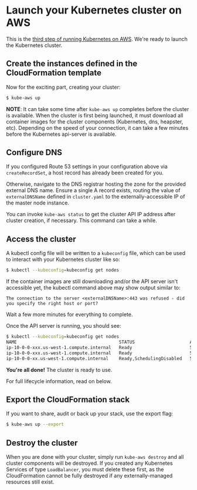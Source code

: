 # Launch your Kubernetes cluster on AWS

This is the [third step of running Kubernetes on AWS][aws-step-1]. We're ready to launch the Kubernetes cluster.

## Create the instances defined in the CloudFormation template

Now for the exciting part, creating your cluster:

```sh
$ kube-aws up
```

**NOTE**: It can take some time after `kube-aws up` completes before the cluster is available. When the cluster is first being launched, it must download all container images for the cluster components (Kubernetes, dns, heapster, etc). Depending on the speed of your connection, it can take a few minutes before the Kubernetes api-server is available.

## Configure DNS

If you configured Route 53 settings in your configuration above via `createRecordSet`, a host record has already been created for you.

Otherwise, navigate to the DNS registrar hosting the zone for the provided external DNS name. Ensure a single A record exists, routing the value of `externalDNSName` defined in `cluster.yaml` to the externally-accessible IP of the master node instance.

You can invoke `kube-aws status` to get the cluster API IP address after cluster creation, if necessary. This command can take a while.

## Access the cluster

A kubectl config file will be written to a `kubeconfig` file, which can be used to interact with your Kubernetes cluster like so:

```sh
$ kubectl --kubeconfig=kubeconfig get nodes
```

If the container images are still downloading and/or the API server isn't accessible yet, the kubectl command above may show output similar to:

```
The connection to the server <externalDNSName>:443 was refused - did you specify the right host or port?
```

Wait a few more minutes for everything to complete.

Once the API server is running, you should see:

```sh
$ kubectl --kubeconfig=kubeconfig get nodes
NAME                                       STATUS                     AGE
ip-10-0-0-xxx.us-west-1.compute.internal   Ready                      5m
ip-10-0-0-xxx.us-west-1.compute.internal   Ready                      5m
ip-10-0-0-xx.us-west-1.compute.internal    Ready,SchedulingDisabled   5m
```

<div class="co-m-docs-next-step">
  <p><strong>You're all done!</strong> The cluster is ready to use.</p>
  <p>For full lifecycle information, read on below.</p>
</div>

## Export the CloudFormation stack

If you want to share, audit or back up your stack, use the export flag:

```sh
$ kube-aws up --export
```

## Destroy the cluster

When you are done with your cluster, simply run `kube-aws destroy` and all cluster components will be destroyed.
If you created any Kubernetes Services of type `LoadBalancer`, you must delete these first, as the CloudFormation cannot be fully destroyed if any externally-managed resources still exist.

[aws-step-1]: kubernetes-on-aws.md
[aws-step-2]: kubernetes-on-aws-render.md
[aws-step-3]: kubernetes-on-aws-launch.md
